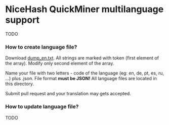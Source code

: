 # NiceHash QuickMiner multilanguage support

TODO

### How to create language file?
Download [dump_en.txt](/lang/dump_en.txt). All strings are marked with token (first element of the array). Modify only second element of the array.

Name your file with two letters - code of the language (eg: en, de, pt, es, ru, ...) plus .json. File format **must be JSON!** All language files are located in this directory.

Submit pull request and your translation may gets accepted.

### How to update language file?

TODO
